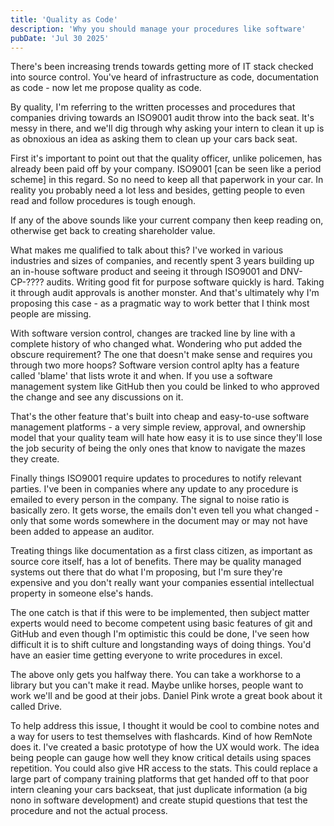 ```yaml
---
title: 'Quality as Code'
description: 'Why you should manage your procedures like software'
pubDate: 'Jul 30 2025'
---
```


There's been increasing trends towards getting more of IT stack checked into source control. You've heard of infrastructure as code, documentation as code - now let me propose quality as code.

By quality, I'm referring to the written processes and procedures that companies driving towards an ISO9001 audit throw into the back seat. It's messy in there, and we'll dig through why asking your intern to clean it up is as obnoxious an idea as asking them to clean up your cars back seat.

First it's important to point out that the quality officer, unlike policemen, has already been paid off by your company. ISO9001 [can be seen like a period scheme] in this regard. So no need to keep all that paperwork in your car. In reality you probably need a lot less and besides, getting people to even read and follow procedures is tough enough.

If any of the above sounds like your current company then keep reading on, otherwise get back to creating shareholder value.

What makes me qualified to talk about this? I've worked in various industries and sizes of companies, and recently spent 3 years building up an in-house software product and seeing it through ISO9001 and DNV-CP-???? audits. Writing good fit for purpose software quickly is hard. Taking it through audit approvals is another monster. And that's ultimately why I'm proposing this case - as a pragmatic way to work better that I think most people are missing.

With software version control, changes are tracked line by line with a complete history of who changed what. Wondering who put added the obscure requirement? The one that doesn't make sense and requires you through two more hoops? Software version control aplty has a feature called 'blame' that lists wrote it and when. If you use a software management system like GitHub then you could be linked to who approved the change and see any discussions on it.

That's the other feature that's built into cheap and easy-to-use software management platforms - a very simple review,  approval, and ownership model that your quality team will hate how easy it is to use since they'll lose the job security of being the only ones that know to navigate the mazes they create.

Finally things ISO9001 require updates to procedures to notify relevant parties. I've been in companies where any update to any procedure is emailed to every person in the company.  The signal to noise ratio is basically zero. It gets worse, the emails don't even tell you what changed  - only that some words somewhere in the document may or may not have been added to appease an auditor.

Treating things like documentation as a first class citizen, as important as source core itself, has a lot of benefits. There may be quality managed systems out there that do what I'm proposing, but I'm sure they're expensive and you don't really want your companies essential intellectual property in someone else's hands.

The one catch is that if this were to be implemented, then subject matter experts would need to become competent using basic features of git and GitHub and even though I'm optimistic this could be done, I've seen how difficult it is to shift culture and longstanding ways of doing things. You'd have an easier time getting everyone to write procedures in excel.

The above only gets you halfway there. You can take a workhorse to a library but you can't make it read. Maybe unlike horses, people want to work we'll and be good at their jobs. Daniel Pink wrote a great book about it called Drive.

To help address this issue, I thought it would be cool to combine notes and a way for users to test themselves with flashcards. Kind of how RemNote does it. I've created a basic prototype of how the UX would work. The idea being people can gauge how well they know critical details using spaces repetition. You could also give HR access to the stats. This could replace a large part of company training platforms that get handed off to that poor intern cleaning your cars backseat, that just duplicate information (a big nono in software development) and create stupid questions that test the procedure and not the actual process. 